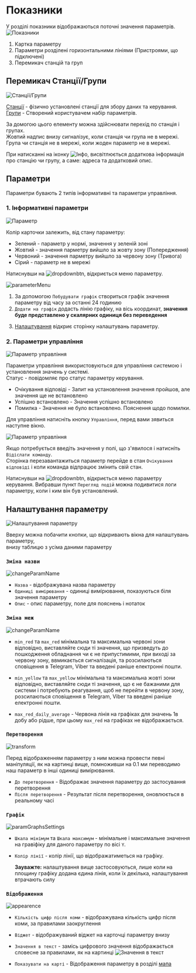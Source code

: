 # Показники
 
У розділі показники відображаються поточні значення параметрів.
![Показники](/img/parameters/parameters.png)

  1. Картка параметру
  2. Параметри розділені горизонтальними лініями (Пристроями, що підключені)
  3. Перемикач станцій та груп

## Перемикач Станції/Групи

![Станції/Групи](/img/parameters/switch.png)

<!-- TODO: link   -->
[Станції](/1) - фізично установлені станції для збору даних та керування. 
[Групи](/1) - Створений користувачем набір параметрів.

За домогою цього елементу можна здійснювати перехід по станція і групах.  
Жовтий надпис внизу сигналізує, коли станція чи група не в мережі.  
Група чи станція не в мережі, коли жоден параметр не в мережі.

При натисканні на іконку ![Інфо](/img/parameters/info.png), висвітлюється додаткова інформація про станцію чи групу, а саме: адреса та додатковий опис.

## Параметри 

Параметри бувають 2 типів інформативні та параметри управління.  

### 1. Інформативні параметри

![Параметр](/img/parameters/parameter.png)


Колір карточки залежить, від стану параметру:

* Зелений - параметр у нормі, значення у зеленій зоні
* Жовтий -  значення парметру вийшло за жовту зону (Попередження)
* Червоний - значення парметру вийшло за червону зону (Тривога)
* Сірий - параметр не в мережі

Натиснувши на ![dropdownbtn](/img/parameters/dropdownbtn.png), відкриється меню параметру.

![parameterMenu](/img/parameters/paramMenu.png)

1. За допомогою `Побудувати графік` створиться графік значення параметру від часу за останні 24 годинию  
2. `Додати на графік` додасть лінію графіку, на вісь координат, **значення буде представлено у скалярних одиниця без переведення**
<!-- TODO: link -->
3. [Налаштування](/1) відкриє сторінку налаштувань параметру.

### 2. Параметри управління

![Параметр управління](/img/parameters/sp_param.png)

Параметри управління використовуються для управління системою і установлення значень у системі.  
Статус - повідомляє про статус параметру керування.

* Очікування відповіді - Запит на установлення значення пройшов, але значення ще не встановлено
* Успішно встановлено - Значення успішно встановлено
* Помилка - Значення не було встановлено. Пояснення щодо помилки.  

Для управління натисніть кнопку `Управління`, перед вами зявиться наступне вікно.

![Параметр управління](/img/parameters/sp_modal.png)

Якщо потребується введіть значення у полі, що з'явилося і натисніть `Відіслати команду`.  
Сторінка перезавантажиться параметр перейде в стан `Очікування відповіді` і коли команда відпрацює змінить свій стан.

Натиснувши на ![dropdownbtn](/img/parameters/dropdownbtn.png), відкриється меню параметру керування. Вибравши пункт `Перегляд подій`
можна подивитися логи параметру, коли і ким він був установлений.

## Налаштування параметру

![Налаштування параметру](/img/parameters/paramSettings.png)

Вверху можна побачити кнопки, що відкривають вікна для налаштувань параметру,  
внизу таблицю з усіма даними параметру

### `Зміна назви`

![changeParamName](/img/parameters/changeParamName.png)

* `Назва` - відображувана назва параметру
* `Одиниці вимірювання` - одиниці вимірювання, показуються біля значення параметру
* `Опис` - опис параметру, поле для пояснень і нотаток

### `Зміна меж`

![changeParamName](/img/parameters/changeLimit.png)

 * `min_red` та `max_red` мінімальна та максимальна червоні зони відповідно, виставляйте сюди ті значення, що призведуть до пошкодження обладнання чи є не припустимими, при виході за червону зону, ввмикається сигналізація, та розсилаються сповіщення в Telegram, Viber та введені раніше електронні пошти.

 * `min_yellow` та `max_yellow` мінімальна та максимальна жовті зони відповідно, виставляйте сюди ті значення, що є не бажаними для системи і потребують реагування, щоб не перейти в червону зону, розсилаються сповіщення в Telegram, Viber та введені раніше електронні пошти.

 * `max_red_daily_average` - Червона лінія на графіках для значень 1в добу або рідше, при цьому `max_red` на графіках не відображається.

### `Перетворення`

![transform](/img/parameters/transform.png)

  Перед відображенням параметру з ним можна провести певні маніпуляції, як на картинці вище, помноживши на 0.1 ми переводимо наш параметр в інші одиниці вимірювання.

  * `До перетворення` - Відображає значення параметру до застосування перетворення
  * `Після перетворення` - Результат після перетворення, оновлюється в реальному часі

### `Графік`

![paramGraphsSettings](/img/parameters/paramGraphsSettings.png)

* `Шкала мінімум` та `Шкала максимум` - мінімальне і максимальне значення на гравіфіку для даного параметру по вісі `Y`.
* `Колір лінії` - колір лінії, що відображатиметься на графіку.

  **Зауважте:** налаштування вище застосовуються, лише коли на площину графіку додана єдина лінія, коли їх декілька, налаштування втрачають силу


### `Відображення`

![appearence](/img/parameters/appearence.png)

* `Кількість цифр після коми` - відображувана кількість цифр після коми, за правилами заокруглення
* `Віджет` - відображуваний віджет на карточці параметру внизу
* `Значення в текст` - замісь цифрового значення відображається словесне за правилами, як на картинці
![Значення в текст](/img/parameters/valueText.png)

* `Показувати на карті` - Відображення параметру в розділі [мапа](/1)

